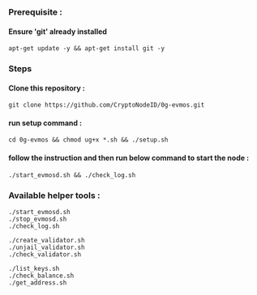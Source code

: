 ### Prerequisite :
#### Ensure 'git' already installed
    apt-get update -y && apt-get install git -y
### Steps
#### Clone this repository :
    git clone https://github.com/CryptoNodeID/0g-evmos.git
#### run setup command : 
    cd 0g-evmos && chmod ug+x *.sh && ./setup.sh
#### follow the instruction and then run below command to start the node :
    ./start_evmosd.sh && ./check_log.sh
### Available helper tools :
    ./start_evmosd.sh
    ./stop_evmosd.sh
    ./check_log.sh
    
    ./create_validator.sh
    ./unjail_validator.sh
    ./check_validator.sh

    ./list_keys.sh
    ./check_balance.sh
    ./get_address.sh
